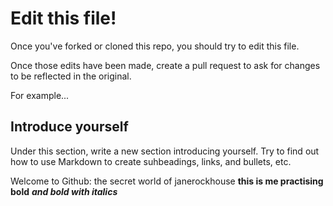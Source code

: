 # Edit this file!

Once you've forked or cloned this repo, you should try to edit this file. 

Once those edits have been made, create a pull request to ask for changes to be reflected in the original.

For example...

## Introduce yourself

Under this section, write a new section introducing yourself. Try to find out how to use Markdown to create suhbeadings, links, and bullets, etc.

Welcome to Github: the secret world of janerockhouse **this is me practising bold** ***and bold with italics***
